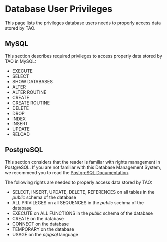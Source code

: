 <!--
parent:
    title: Administrator_Guide
author:
    - 'Jérôme Bogaerts'
created_at: '2012-12-28 16:23:41'
updated_at: '2013-03-05 12:14:33'
tags:
    - 'Administrator Guide'
-->

Database User Privileges
========================

This page lists the privileges database users needs to properly access data stored by TAO.

MySQL
-----

This section describes required privileges to access properly data stored by TAO in MySQL:

-   EXECUTE
-   SELECT
-   SHOW DATABASES
-   ALTER
-   ALTER ROUTINE
-   CREATE
-   CREATE ROUTINE
-   DELETE
-   DROP
-   INDEX
-   INSERT
-   UPDATE
-   RELOAD

PostgreSQL
----------

This section considers that the reader is familiar with rights management in PostgreSQL. If you are not familiar with this Database Management System, we recommend you to read the [PostgreSQL Documentation](http://www.postgresql.org/docs/).

The following rights are needed to properly access data stored by TAO:

-   SELECT, INSERT, UPDATE, DELETE, REFERENCES on all tables in the *public* schema of the database
-   ALL PRIVILEGES on all SEQUENCES in the *public* scehma of the database
-   EXECUTE on ALL FUNCTIONS in the *public* schema of the database
-   CREATE on the database
-   CONNECT on the database
-   TEMPORARY on the database
-   USAGE on the *plpgsql* language

